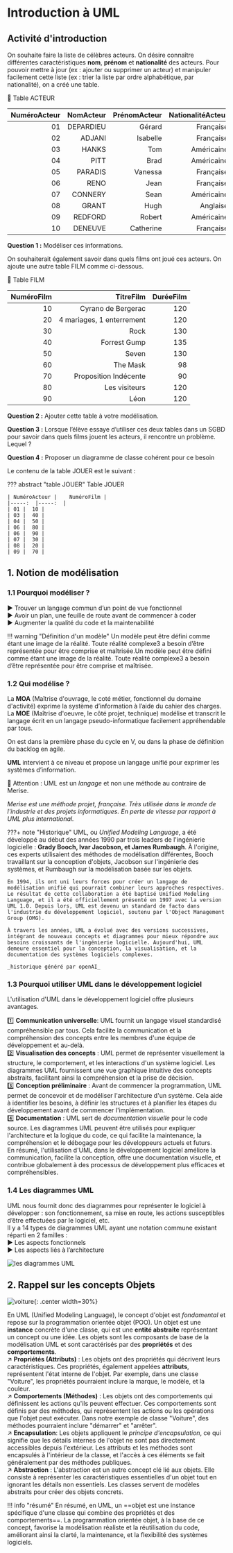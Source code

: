 # Introduction à UML

## Activité d'introduction

On souhaite faire la liste de célèbres acteurs. On désire connaître différentes caractéristiques **nom**, **prénom** et **nationalité** des	 acteurs. Pour pouvoir mettre à jour (ex : ajouter ou supprimer un acteur) et manipuler facilement cette liste (ex : trier la liste par ordre alphabétique, par nationalité), on a créé une table. 

:newspaper: Table ACTEUR 

|NuméroActeur |	NomActeur |	PrénomActeur |	NationalitéActeur |
|-----:  |-----:  |-----:  |-----:  |
|01 |	DEPARDIEU |	Gérard 	|Française |
|02 |	ADJANI |	Isabelle |	Française |
|03 |	HANKS |	Tom |	Américaine |
|04 |	PITT |	Brad |	Américaine |
|05 |	PARADIS |	Vanessa |	Française |
|06 |	RENO |	Jean |	Française |
|07 |	CONNERY |	Sean |	Américaine |
|08 |	GRANT |	Hugh |	Anglaise |
|09 |	REDFORD |	Robert |	Américaine |
|10 |	DENEUVE |	Catherine |	Française |
 
**Question 1 :** Modéliser ces informations. 
 
On souhaiterait également savoir dans quels films ont joué ces acteurs. On ajoute une autre table FILM comme ci-dessous.

:newspaper:  Table FILM 

NuméroFilm |	TitreFilm 	|DuréeFilm |
|-----:  |-----:  |-----:  |
|10 |	Cyrano de Bergerac |	120 |
|20 |	4 mariages, 1 enterrement |	120 
|30 |	Rock |	130 
|40 |	Forrest Gump |	135 
|50 |	Seven |	130 
|60 |	The Mask |	98 
|70 |	Proposition Indécente |	90 
|80 |	Les visiteurs |	120 
|90 |	Léon 	|120 
 
**Question 2 :** Ajouter cette table à votre modélisation. 

**Question 3 :** Lorsque l’élève essaye d’utiliser ces deux tables dans un SGBD pour savoir dans quels films jouent les acteurs, il rencontre un problème. Lequel ?  
 
**Question 4 :** Proposer un diagramme de classe cohérent pour ce besoin 

 Le contenu de la table JOUER est le suivant : 

??? abstract "table JOUER"
    Table JOUER

    | NuméroActeur |	NuméroFilm |
    |-----:  |-----:  |
    | 01 |	10 |
    | 03 |	40 |
    | 04 |	50 |
    | 06 |	80 |
    | 06 |	90 |
    | 07 |	30 |
    | 08 |	20 |
    | 09 |	70 |


## 1. Notion de modélisation

### 1.1 Pourquoi modéliser ?
:arrow_forward: Trouver un langage commun d’un point de vue fonctionnel<br />
:arrow_forward: Avoir un plan, une feuille de route avant de commencer à coder<br />
:arrow_forward: Augmenter la qualité du code et la maintenabilité<br />

!!! warning "Définition d'un modèle"
    Un modèle peut être défini comme étant une image de la réalité. Toute réalité complexe3 a besoin d’être représentée pour être comprise et maîtrisée.Un modèle peut être défini comme étant une image de la réalité. Toute réalité complexe3 a besoin d’être représentée pour être comprise et maîtrisée.

### 1.2 Qui modélise ?
La **MOA** (Maîtrise d'ouvrage, le coté métier, fonctionnel du domaine d'activité) exprime la système d’information à l’aide du cahier des charges.<br />
La **MOE** (Maîtrise d'oeuvre, le côté projet, technique) modélise et transcrit le langage écrit en un langage pseudo-informatique facilement appréhendable par tous.<br />

On est dans la première phase du cycle en V, ou dans la phase de définition du backlog en agile.<br />

**UML** intervient à ce niveau et propose un langage unifié pour exprimer les systèmes d’information.<br />

:triangular_flag_on_post: Attention : UML est un _langage_ et non une méthode au contraire de Merise.

<em> Merise est une méthode projet, française. Très utilisée dans le monde de l'industrie et des projets informatiques. En perte de vitesse par rapport à UML plus international.</em>

???+ note "Historique"
    UML, ou *Unified Modeling Language*, a été développé au début des années 1990 par trois leaders de l'ingénierie logicielle : **Grady Booch, Ivar Jacobson, et James Rumbaugh**. À l'origine, ces experts utilisaient des méthodes de modélisation différentes, Booch travaillant sur la conception d'objets, Jacobson sur l'ingénierie des systèmes, et Rumbaugh sur la modélisation basée sur les objets.

    En 1994, ils ont uni leurs forces pour créer un langage de modélisation unifié qui pourrait combiner leurs approches respectives. Le résultat de cette collaboration a été baptisé Unified Modeling Language, et il a été officiellement présenté en 1997 avec la version UML 1.0. Depuis lors, UML est devenu un standard de facto dans l'industrie du développement logiciel, soutenu par l'Object Management Group (OMG).

    À travers les années, UML a évolué avec des versions successives, intégrant de nouveaux concepts et diagrammes pour mieux répondre aux besoins croissants de l'ingénierie logicielle. Aujourd'hui, UML demeure essentiel pour la conception, la visualisation, et la documentation des systèmes logiciels complexes.

    _historique généré par openAI_


### 1.3 Pourquoi utiliser UML dans le développement logiciel

L'utilisation d'UML dans le développement logiciel offre plusieurs avantages.

:one: **Communication universelle**: UML fournit un langage visuel standardisé compréhensible par tous. Cela facilite la communication et la compréhension des concepts entre les membres d'une équipe de développement et au-delà.
<br />
:two: **Visualisation des concepts** : UML permet de représenter visuellement la structure, le comportement, et les interactions d'un système logiciel. Les diagrammes UML fournissent une vue graphique intuitive des concepts abstraits, facilitant ainsi la compréhension et la prise de décision.
<br />
:three: **Conception préliminaire** : Avant de commencer la programmation, UML permet de concevoir et de modéliser l'architecture d'un système. Cela aide à identifier les besoins, à définir les structures et à planifier les étapes du développement avant de commencer l'implémentation.
<br />
:four: **Documentation** : UML sert de _documentation visuelle_ pour le code source. Les diagrammes UML peuvent être utilisés pour expliquer l'architecture et la logique du code, ce qui facilite la maintenance, la compréhension et le débogage pour les développeurs actuels et futurs.
<br />
En résumé, l'utilisation d'UML dans le développement logiciel améliore la communication, facilite la conception, offre une documentation visuelle, et contribue globalement à des processus de développement plus efficaces et compréhensibles.

### 1.4 Les diagrammes UML

UML nous fournit donc des diagrammes pour représenter le logiciel à développer : son fonctionnement, sa mise en route, les actions susceptibles d’être effectuées par le logiciel, etc.<br />
Il y a 14 types de diagrammes UML ayant une notation commune existant réparti en 2 familles : <br />
:arrow_forward: Les aspects fonctionnels<br />
:arrow_forward: Les aspects liés à l’architecture<br />

![les diagrammes UML](./data/diagrammesUML.png)

## 2. Rappel sur les concepts Objets

![voiture](./data/voiture.png){: .center width=30%}

En UML (Unified Modeling Language), le concept d'objet est _fondamental_ et repose sur la programmation orientée objet (POO). Un objet est une **instance** concrète d'une classe, qui est une **entité abstraite** représentant un concept ou une idée. Les objets sont les composants de base de la modélisation UML et sont caractérisés par des **propriétés** et des **comportements**.
<br />
:arrow_upper_right: **Propriétés (Attributs)** : Les objets ont des propriétés qui décrivent leurs caractéristiques. Ces propriétés, également appelées **attributs**, représentent l'état interne de l'objet. Par exemple, dans une classe "Voiture", les propriétés pourraient inclure la marque, le modèle, et la couleur.
<br />
:arrow_upper_right: **Comportements (Méthodes)** : Les objets ont des comportements qui définissent les actions qu'ils peuvent effectuer. Ces comportements sont définis par des méthodes, qui représentent les actions ou les opérations que l'objet peut exécuter. Dans notre exemple de classe "Voiture", des méthodes pourraient inclure "démarrer" et "arrêter".
<br />
:arrow_upper_right: **Encapsulation**: Les objets appliquent le _principe d'encapsulation_, ce qui signifie que les détails internes de l'objet ne sont pas directement accessibles depuis l'extérieur. Les attributs et les méthodes sont encapsulés à l'intérieur de la classe, et l'accès à ces éléments se fait généralement par des méthodes publiques.
<br />
:arrow_upper_right: **Abstraction** : L'abstraction est un autre concept clé lié aux objets. Elle consiste à représenter les caractéristiques essentielles d'un objet tout en ignorant les détails non essentiels. Les classes servent de modèles abstraits pour créer des objets concrets.
<br />

!!! info "résumé"
    En résumé, en UML, un ==objet est une instance spécifique d'une classe qui combine des propriétés et des comportements==. La programmation orientée objet, à la base de ce concept, favorise la modélisation réaliste et la réutilisation du code, améliorant ainsi la clarté, la maintenance, et la flexibilité des systèmes logiciels.

